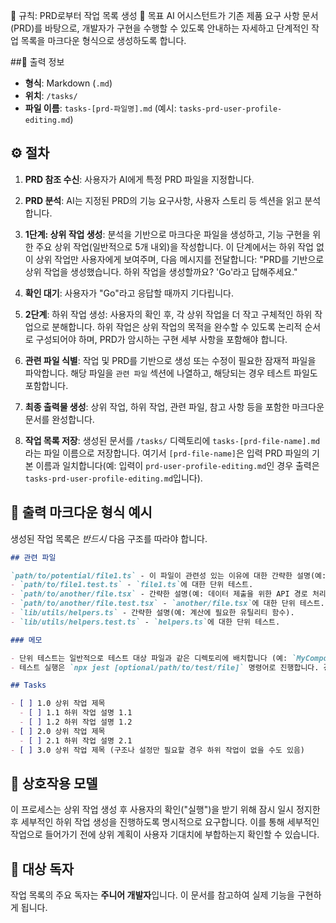 📘 규칙: PRD로부터 작업 목록 생성
🎯 목표
AI 어시스턴트가 기존 제품 요구 사항 문서(PRD)를 바탕으로, 개발자가 구현을 수행할 수 있도록 안내하는 자세하고 단계적인 작업 목록을 마크다운 형식으로 생성하도록 합니다.

##🧾 출력 정보
- **형식**: Markdown (`.md`)
- **위치**: `/tasks/`
- **파일 이름**: `tasks-[prd-파일명].md`
(예시: `tasks-prd-user-profile-editing.md`)

## ⚙️ 절차
1. **PRD 참조 수신**:
사용자가 AI에게 특정 PRD 파일을 지정합니다.

2. **PRD 분석**:
AI는 지정된 PRD의 기능 요구사항, 사용자 스토리 등 섹션을 읽고 분석합니다.

3. **1단계: 상위 작업 생성**:
분석을 기반으로 마크다운 파일을 생성하고, 기능 구현을 위한 주요 상위 작업(일반적으로 5개 내외)을 작성합니다.
이 단계에서는 하위 작업 없이 상위 작업만 사용자에게 보여주며, 다음 메시지를 전달합니다:
"PRD를 기반으로 상위 작업을 생성했습니다. 하위 작업을 생성할까요? 'Go'라고 답해주세요."

4. **확인 대기**:
사용자가 "Go"라고 응답할 때까지 기다립니다.

5. **2단계**: 하위 작업 생성:
사용자의 확인 후, 각 상위 작업을 더 작고 구체적인 하위 작업으로 분해합니다.
하위 작업은 상위 작업의 목적을 완수할 수 있도록 논리적 순서로 구성되어야 하며, PRD가 암시하는 구현 세부 사항을 포함해야 합니다.

6. **관련 파일 식별**:
작업 및 PRD를 기반으로 생성 또는 수정이 필요한 잠재적 파일을 파악합니다. 해당 파일을 `관련 파일` 섹션에 나열하고, 해당되는 경우 테스트 파일도 포함합니다.

7. **최종 출력물 생성**:
상위 작업, 하위 작업, 관련 파일, 참고 사항 등을 포함한 마크다운 문서를 완성합니다.

8. **작업 목록 저장**:
생성된 문서를 `/tasks/` 디렉토리에 `tasks-[prd-file-name].md`라는 파일 이름으로 저장합니다. 여기서 `[prd-file-name]`은 입력 PRD 파일의 기본 이름과 일치합니다(예: 입력이 `prd-user-profile-editing.md`인 경우 출력은 `tasks-prd-user-profile-editing.md`입니다).

## 📝 출력 마크다운 형식 예시


생성된 작업 목록은 _반드시_ 다음 구조를 따라야 합니다.

```markdown
## 관련 파일 

`path/to/potential/file1.ts` - 이 파일이 관련성 있는 이유에 대한 간략한 설명(예: 이 기능의 주요 구성 요소를 포함합니다).
- `path/to/file1.test.ts` - `file1.ts`에 대한 단위 테스트.
- `path/to/another/file.tsx` - 간략한 설명(예: 데이터 제출을 위한 API 경로 처리기).
- `path/to/another/file.test.tsx` - `another/file.tsx`에 대한 단위 테스트.
- `lib/utils/helpers.ts` - 간략한 설명(예: 계산에 필요한 유틸리티 함수).
- `lib/utils/helpers.test.ts` - `helpers.ts`에 대한 단위 테스트.

### 메모

- 단위 테스트는 일반적으로 테스트 대상 파일과 같은 디렉토리에 배치합니다 (예: `MyComponent.tsx` 와 `MyComponent.test.tsx`).
- 테스트 실행은 `npx jest [optional/path/to/test/file]` 명령어로 진행합니다. 경로 없이 실행하면 설정된 모든 테스트가 실행됩니다.

## Tasks

- [ ] 1.0 상위 작업 제목
  - [ ] 1.1 하위 작업 설명 1.1
  - [ ] 1.2 하위 작업 설명 1.2
- [ ] 2.0 상위 작업 제목
  - [ ] 2.1 하위 작업 설명 2.1
- [ ] 3.0 상위 작업 제목 (구조나 설정만 필요할 경우 하위 작업이 없을 수도 있음)
```

## 💬 상호작용 모델

이 프로세스는 상위 작업 생성 후 사용자의 확인("실행")을 받기 위해 잠시 일시 정지한 후 세부적인 하위 작업 생성을 진행하도록 명시적으로 요구합니다. 이를 통해 세부적인 작업으로 들어가기 전에 상위 계획이 사용자 기대치에 부합하는지 확인할 수 있습니다.

## 👤 대상 독자

작업 목록의 주요 독자는 **주니어 개발자**입니다. 이 문서를 참고하여 실제 기능을 구현하게 됩니다.